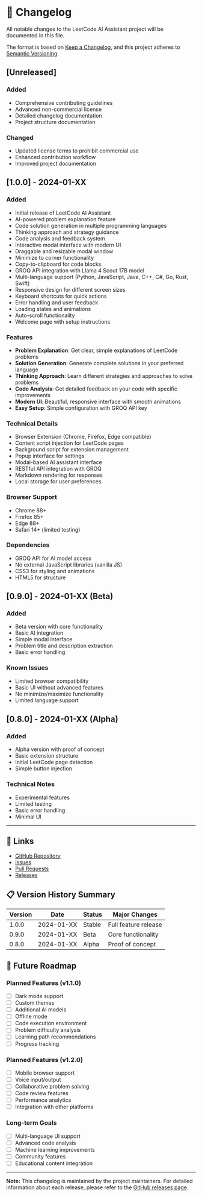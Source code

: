# 📝 Changelog

All notable changes to the LeetCode AI Assistant project will be documented in this file.

The format is based on [Keep a Changelog](https://keepachangelog.com/en/1.0.0/),
and this project adheres to [Semantic Versioning](https://semver.org/spec/v2.0.0.html).

## [Unreleased]

### Added
- Comprehensive contributing guidelines
- Advanced non-commercial license
- Detailed changelog documentation
- Project structure documentation

### Changed
- Updated license terms to prohibit commercial use
- Enhanced contribution workflow
- Improved project documentation

## [1.0.0] - 2024-01-XX

### Added
- Initial release of LeetCode AI Assistant
- AI-powered problem explanation feature
- Code solution generation in multiple programming languages
- Thinking approach and strategy guidance
- Code analysis and feedback system
- Interactive modal interface with modern UI
- Draggable and resizable modal window
- Minimize to corner functionality
- Copy-to-clipboard for code blocks
- GROQ API integration with Llama 4 Scout 17B model
- Multi-language support (Python, JavaScript, Java, C++, C#, Go, Rust, Swift)
- Responsive design for different screen sizes
- Keyboard shortcuts for quick actions
- Error handling and user feedback
- Loading states and animations
- Auto-scroll functionality
- Welcome page with setup instructions

### Features
- **Problem Explanation**: Get clear, simple explanations of LeetCode problems
- **Solution Generation**: Generate complete solutions in your preferred language
- **Thinking Approach**: Learn different strategies and approaches to solve problems
- **Code Analysis**: Get detailed feedback on your code with specific improvements
- **Modern UI**: Beautiful, responsive interface with smooth animations
- **Easy Setup**: Simple configuration with GROQ API key

### Technical Details
- Browser Extension (Chrome, Firefox, Edge compatible)
- Content script injection for LeetCode pages
- Background script for extension management
- Popup interface for settings
- Modal-based AI assistant interface
- RESTful API integration with GROQ
- Markdown rendering for responses
- Local storage for user preferences

### Browser Support
- Chrome 88+
- Firefox 85+
- Edge 88+
- Safari 14+ (limited testing)

### Dependencies
- GROQ API for AI model access
- No external JavaScript libraries (vanilla JS)
- CSS3 for styling and animations
- HTML5 for structure

## [0.9.0] - 2024-01-XX (Beta)

### Added
- Beta version with core functionality
- Basic AI integration
- Simple modal interface
- Problem title and description extraction
- Basic error handling

### Known Issues
- Limited browser compatibility
- Basic UI without advanced features
- No minimize/maximize functionality
- Limited language support

## [0.8.0] - 2024-01-XX (Alpha)

### Added
- Alpha version with proof of concept
- Basic extension structure
- Initial LeetCode page detection
- Simple button injection

### Technical Notes
- Experimental features
- Limited testing
- Basic error handling
- Minimal UI

---

## 🔗 Links

- [GitHub Repository](https://github.com/byteom/leetcode-ai-assistant)
- [Issues](https://github.com/byteom/leetcode-ai-assistant/issues)
- [Pull Requests](https://github.com/byteom/leetcode-ai-assistant/pulls)
- [Releases](https://github.com/byteom/leetcode-ai-assistant/releases)

## 📋 Version History Summary

| Version | Date | Status | Major Changes |
|---------|------|--------|---------------|
| 1.0.0 | 2024-01-XX | Stable | Full feature release |
| 0.9.0 | 2024-01-XX | Beta | Core functionality |
| 0.8.0 | 2024-01-XX | Alpha | Proof of concept |

## 🎯 Future Roadmap

### Planned Features (v1.1.0)
- [ ] Dark mode support
- [ ] Custom themes
- [ ] Additional AI models
- [ ] Offline mode
- [ ] Code execution environment
- [ ] Problem difficulty analysis
- [ ] Learning path recommendations
- [ ] Progress tracking

### Planned Features (v1.2.0)
- [ ] Mobile browser support
- [ ] Voice input/output
- [ ] Collaborative problem solving
- [ ] Code review features
- [ ] Performance analytics
- [ ] Integration with other platforms

### Long-term Goals
- [ ] Multi-language UI support
- [ ] Advanced code analysis
- [ ] Machine learning improvements
- [ ] Community features
- [ ] Educational content integration

---

**Note:** This changelog is maintained by the project maintainers. For detailed information about each release, please refer to the [GitHub releases page](https://github.com/byteom/leetcode-ai-assistant/releases). 